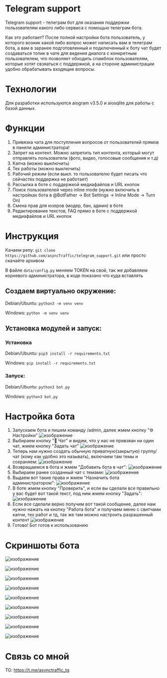 # Telegram support
Telegram support - телеграм бот для оказания поддержки пользователям какого либо сервиса с помощью телеграм бота.

Как это работает? После полной настройки бота пользователь, у которого возник какой либо вопрос может написать вам в телеграм бота, а вам в заранее подготовленный и подключенный к боту чат будет создаваться топик в чате для ведения диалога с конкретным пользователем, что позволяет обходить спамблок пользователям, которые хотят свзяаться с поддержкой, а на стороне администрации удобно обрабатывать входящие вопросы.

# Технологии
Для разработки используются aiogram v3.5.0 и aiosqlite для работы с базой данных. 

# Функции
1. Привязка чата для поступления вопросов от пользователей прямов в панели администратора!
2. Запрет на контент. Можно запретить тип контента, который могут отправлять пользователи (фото, видео, голосовые сообщения и т.д)
3. Капча (можно выключить)
4. Тех работы (можно выключить)
5. Рабочий режим (если выкл. то пользователю будет писать что сейчастех поддержка не работает)
6. Рассылка в боте с поддержкой медиафайлов и URL кнопок
7. Поиск пользователей через inline mode (нужно включить в настройках бота в @BotFather -> Bot Settings -> Inline Mode -> Turn On)
8. Смена прав для юзеров (модер, бан, админ) в боте
9. Редактирование текстов, FAQ прямо в боте с поддержкой медиафайлов и URL кнопок

# Инструкция
Качаем репу: `git clone https://github.com/asyncTraffic/telegram_support.git` или просто скачайте архивом

В файле `data/config.py` меняем TOKEN на свой, так же добавляем корневого администратора, в коде показано что куда вставлять

## Создаем виртуально окружение: 
Debian/Ubuntu: `python3 -m venv venv`

Windows: `python -m venv venv`

## Установка модулей и запуск:
### Установка
Debian/Ubuntu: `pip3 install -r requirements.txt`

Windows: `pip install -r requirements.txt`

### Запуск:
Debian/Ubuntu: `python3 bot.py`

Windows: `python3 bot.py`

# Настройка бота
1. Запускаем бота и пишем команду /admin, далее жмем кнопку "⚙️ Настройки" ![изображение](https://github.com/user-attachments/assets/73e74a14-46c1-48cf-90a3-21c1d47ca2df)
2. Выбираем кнопку "💭 Чат" и видим, что у нас не привзяан ни один чат, жмем кнопку "Задать чат" ![изображение](https://github.com/user-attachments/assets/c48f693a-5303-42da-832b-19cbba21d464)
3. Теперь нам нужно создать обычную приватную(закрытую) группу/чат (кому как удобно это называть), включаем там темы и сохраняем: ![изображение](https://github.com/user-attachments/assets/85ab51c6-5860-483c-9469-bf92aef9597f)
4. Возвращаемся в бота и жмем "Добавить бота в чат": ![изображение](https://github.com/user-attachments/assets/d26b3d6d-bc86-4562-a3d4-c9360aba6c4a)
5. Выбираем ранее созданный чат с темами: ![изображение](https://github.com/user-attachments/assets/d879d5c9-ff6c-4926-9488-3efa5d26b28a)
6. Выдаем вот такие права и жмем "Назначить бота администратором": ![изображение](https://github.com/user-attachments/assets/c8a92e88-9660-45b9-9b98-d0e8a6f44b7c)
7. В боте жмем кнопку "Проверить", и если вы сделали все правильно у вас будет вот такой текст, под ним жмем кнопку "Задать": ![изображение](https://github.com/user-attachments/assets/567ed50d-c8f7-487f-922b-90c84f2f88cc)
8. Если все сделали верно получим вот такой сообщение, далее нам нужно нажать на кнопку "Работа бота" и получаем меню с свитчами капчи, тех работ и тд, так же там можно настроить разрашенный контент ![изображение](https://github.com/user-attachments/assets/cf6d25b7-3696-44f3-a348-317547ced0e8)
9. Готово! Бот готов к использованию

# Скриншоты бота
![изображение](https://github.com/user-attachments/assets/cd285d01-7bfa-4f94-ae50-744deb1d5219)

![изображение](https://github.com/user-attachments/assets/4156dfab-250d-45f8-a049-cc6c1b822a9e)

![изображение](https://github.com/user-attachments/assets/342442a2-9f20-457c-b7ad-6299265749be)

![изображение](https://github.com/user-attachments/assets/8f2204e6-4cfe-401a-bc0c-e04e83b10172)

![изображение](https://github.com/user-attachments/assets/4d2e38a1-2645-42e3-8420-556d5138647d)

![изображение](https://github.com/user-attachments/assets/0e2cfb36-e5be-4107-8762-f4bc80a4a63c)

![изображение](https://github.com/user-attachments/assets/5f0c8fda-aa17-4124-ab53-e31d585c010f)

![изображение](https://github.com/user-attachments/assets/b7bc087f-d4f6-4ac4-8f4f-7839ba03c783)

![изображение](https://github.com/user-attachments/assets/3d256eac-865a-443a-9069-c99a377cd8d6)


# Связь со мной

TG: https://t.me/asynctraffic_tg




